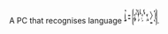 A PC that recognises language 
<img src="L.jpg" alt="L" width="60" height="30" style="vertical-align:bottom">.


